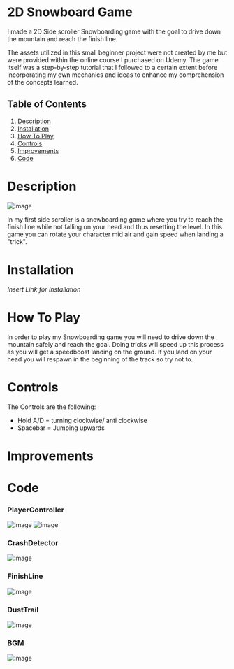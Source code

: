 # 2D Snowboard Game

I made a 2D Side scroller Snowboarding game with the goal to drive down the mountain and reach the finish line. 

The assets utilized in this small beginner project were not created by me but were provided within the online course I purchased on Udemy. The game itself was a step-by-step tutorial that I followed to a certain extent before incorporating my own mechanics and ideas to enhance my comprehension of the concepts learned.

## Table of Contents

1. [Description](#description)
2. [Installation](#installation)
3. [How To Play](#how-to-play)
4. [Controls](#controls)
5. [Improvements](#improvements)
6. [Code](#Code)

# Description

![image](https://github.com/D0ctro/Portfolio/assets/100345820/5387f1a9-2942-442d-90d8-13d8838c67d7)

In my first side scroller is a snowboarding game where you try to reach the finish line while not falling on your head and thus resetting the level. 
In this game you can rotate your character mid air and gain speed when landing a "trick". 

# Installation

*Insert Link for Installation*

# How To Play

In order to play my Snowboarding game you will need to drive down the mountain safely and reach the goal. 
Doing tricks will speed up this process as you will get a speedboost landing on the ground. 
If you land on your head you will respawn in the beginning of the track so try not to. 

# Controls

The Controls are the following:

- Hold A/D = turning clockwise/ anti clockwise
- Spacebar = Jumping upwards

# Improvements



# Code

### PlayerController

![image](https://github.com/D0ctro/Portfolio/assets/100345820/5b7e6562-632f-4f6b-8239-9fa78474614b)
![image](https://github.com/D0ctro/Portfolio/assets/100345820/35cd69ed-f300-4505-8762-18a75f3be739)

### CrashDetector

![image](https://github.com/D0ctro/Portfolio/assets/100345820/ebfc4d8f-4220-4563-b6c6-2046cf7badec)

### FinishLine

![image](https://github.com/D0ctro/Portfolio/assets/100345820/4950ce6c-6691-4e0b-91d4-8d68a4098756)

### DustTrail

![image](https://github.com/D0ctro/Portfolio/assets/100345820/a48a15bb-64da-4cf3-9704-64ba40ee15b3)

### BGM

![image](https://github.com/D0ctro/Portfolio/assets/100345820/fcec0e2e-e04b-49ba-9f9d-50e1261d79e7)
